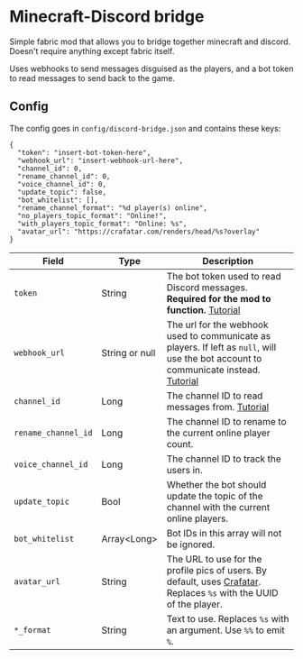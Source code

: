 # Minecraft-Discord bridge

Simple fabric mod that allows you to bridge together minecraft and discord. Doesn't require anything except fabric itself.

Uses webhooks to send messages disguised as the players, and a bot token to read messages to send back to the game.

## Config

The config goes in `config/discord-bridge.json` and contains these keys:

```
{
  "token": "insert-bot-token-here",
  "webhook_url": "insert-webhook-url-here",
  "channel_id": 0,
  "rename_channel_id": 0,
  "voice_channel_id": 0,
  "update_topic": false,
  "bot_whitelist": [],
  "rename_channel_format": "%d player(s) online",
  "no_players_topic_format": "Online!",
  "with_players_topic_format": "Online: %s",
  "avatar_url": "https://crafatar.com/renders/head/%s?overlay"
}
```

Field | Type | Description
--- | --- | ---
`token` | String | The bot token used to read Discord messages. **Required for the mod to function.** [Tutorial](https://discordpy.readthedocs.io/en/stable/discord.html)
`webhook_url` | String or null | The url for the webhook used to communicate as players. If left as `null`, will use the bot account to communicate instead. [Tutorial](https://support.discord.com/hc/en-us/articles/228383668-Intro-to-Webhooks)
`channel_id` | Long | The channel ID to read messages from. [Tutorial](https://support.discord.com/hc/en-us/articles/206346498-Where-can-I-find-my-User-Server-Message-ID-)
`rename_channel_id` | Long | The channel ID to rename to the current online player count.
`voice_channel_id` | Long | The channel ID to track the users in.
`update_topic` | Bool | Whether the bot should update the topic of the channel with the current online players.
`bot_whitelist` | Array&lt;Long&gt; | Bot IDs in this array will not be ignored.
`avatar_url` | String | The URL to use for the profile pics of users. By default, uses [Crafatar](https://crafatar.com/). Replaces `%s` with the UUID of the player.
`*_format` | String | Text to use. Replaces `%s` with an argument. Use `%%` to emit `%`.